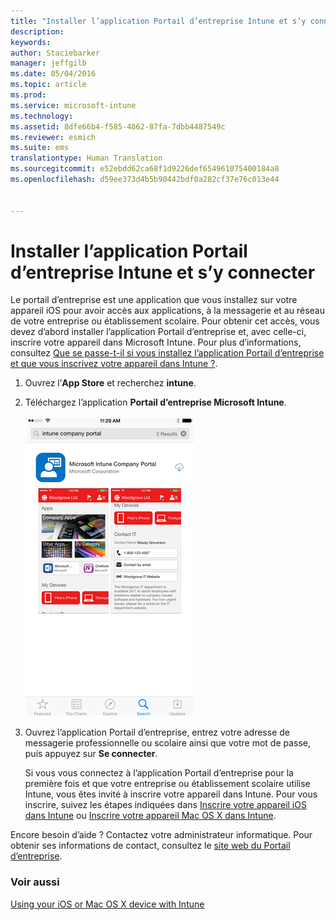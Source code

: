 ```yaml
---
title: "Installer l’application Portail d’entreprise Intune et s’y connecter | Microsoft Intune"
description: 
keywords: 
author: Staciebarker
manager: jeffgilb
ms.date: 05/04/2016
ms.topic: article
ms.prod: 
ms.service: microsoft-intune
ms.technology: 
ms.assetid: 8dfe66b4-f585-4862-87fa-7dbb4487549c
ms.reviewer: esmich
ms.suite: ems
translationtype: Human Translation
ms.sourcegitcommit: e52ebdd62ca68f1d9226def654961075400184a8
ms.openlocfilehash: d59ee373d4b5b90442bdf0a282cf37e76c013e44


---
```



# Installer l’application Portail d’entreprise Intune et s’y connecter

Le portail d’entreprise est une application que vous installez sur votre appareil iOS pour avoir accès aux applications, à la messagerie et au réseau de votre entreprise ou établissement scolaire.  Pour obtenir cet accès, vous devez d’abord installer l’application Portail d’entreprise et, avec celle-ci, inscrire votre appareil dans Microsoft Intune. Pour plus d’informations, consultez [Que se passe-t-il si vous installez l’application Portail d’entreprise et que vous inscrivez votre appareil dans Intune ?](what-happens-if-you-install-the-company-portal-app-and-enroll-your-device-in-intune-ios.md).

1.  Ouvrez l’**App Store** et recherchez **intune**.

2.  Téléchargez l’application **Portail d’entreprise Microsoft Intune**.

    ![download-ios-comp-portal-app](./media/ios-cpinstall-1-cpinstore.png)

3.  Ouvrez l’application Portail d’entreprise, entrez votre adresse de messagerie professionnelle ou scolaire ainsi que votre mot de passe, puis appuyez sur **Se connecter**.

    Si vous vous connectez à l’application Portail d’entreprise pour la première fois et que votre entreprise ou établissement scolaire utilise Intune, vous êtes invité à inscrire votre appareil dans Intune. Pour vous inscrire, suivez les étapes indiquées dans [Inscrire votre appareil iOS dans Intune](enroll-your-device-in-intune-ios.md) ou [Inscrire votre appareil Mac OS X dans Intune](enroll-your-device-in-intune-mac-os-x.md).

Encore besoin d’aide ? Contactez votre administrateur informatique. Pour obtenir ses informations de contact, consultez le [site web du Portail d’entreprise](http://portal.manage.microsoft.com).

### Voir aussi
[Using your iOS or Mac OS X device with Intune](using-your-ios-or-mac-os-x-device-with-intune.md)


<!--HONumber=Jul16_HO1-->


